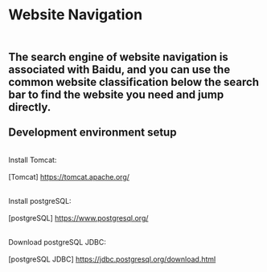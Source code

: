 Website Navigation
=====================
<br>The search engine of website navigation is associated with Baidu, and you can use the common website classification below the search bar to find the website you need and jump directly.</br>
<br>Development environment setup</br>
------------------------------

<br> Install Tomcat:</br>
<br>[Tomcat] https://tomcat.apache.org/</br>

<br>Install postgreSQL:</br>
<br>[postgreSQL] https://www.postgresql.org/</br>

<br>Download postgreSQL JDBC: </br>
<br> [postgreSQL JDBC] https://jdbc.postgresql.org/download.html</br>






